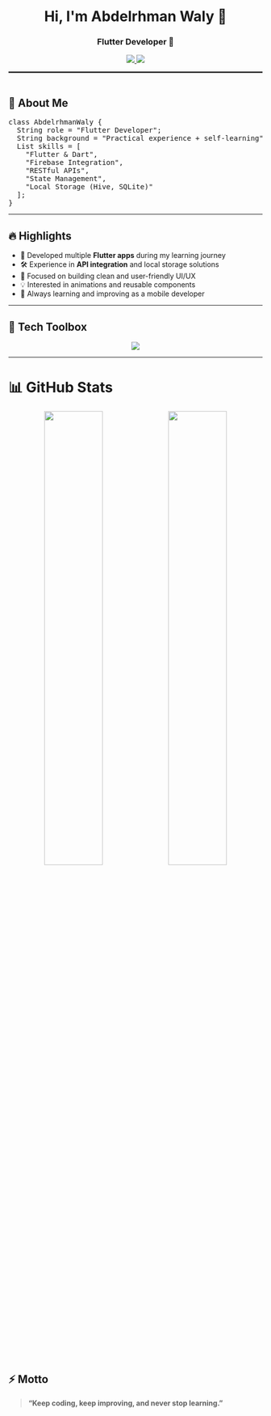 <h1 align="center">Hi, I'm Abdelrhman Waly 👋</h1>
<h3 align="center">Flutter Developer 📱</h3>

<p align="center">
  <a href="www.linkedin.com/in/abdelrahmanwaly">
    <img src="https://www.linkedin.com/in/abdelrahmanwaly/?style=for-the-badge&logo=linkedin&logoColor=white" />
  </a>
  <a href="https://github.com/Abowaly26" target="_blank">
    <img src="https://img.shields.io/badge/GitHub-AbdelrhmanWaly-181717?style=for-the-badge&logo=github&logoColor=white" />
  </a>
</p>

<hr style="border: 1px solid #444;" />

<img src="https://media.giphy.com/media/3o7abKhOpu0NwenH3O/giphy.gif" width="100%" height="3px" />

<h2>🚀 About Me</h2>

<pre>
class AbdelrhmanWaly {
  String role = "Flutter Developer";
  String background = "Practical experience + self-learning";
  List<String> skills = [
    "Flutter & Dart",
    "Firebase Integration",
    "RESTful APIs",
    "State Management",
    "Local Storage (Hive, SQLite)"
  ];
}
</pre>

<hr />

<h2>🔥 Highlights</h2>
<ul>
  <li>📱 Developed multiple <b>Flutter apps</b> during my learning journey</li>
  <li>🛠️ Experience in <b>API integration</b> and local storage solutions</li>
  <li>🎨 Focused on building clean and user-friendly UI/UX</li>
  <li>💡 Interested in animations and reusable components</li>
  <li>🌱 Always learning and improving as a mobile developer</li>
</ul>

<hr />

<h2>🧰 Tech Toolbox</h2>
<p align="center">
  <img src="https://skillicons.dev/icons?i=flutter,dart,firebase,github,git,vscode,figma,cpp,python" />
</p>

<hr />

<h1>📊 GitHub Stats</h1>
<p align="center">
  <img src="https://github-readme-stats.vercel.app/api?username=Abowaly26&show_icons=true&theme=tokyonight&hide_border=true&border_radius=10" width="48%" />
  <img src="https://github-readme-streak-stats.herokuapp.com/?user=Abowaly26&theme=tokyonight&hide_border=true&border_radius=10" width="48%" />
</p>


<h2>⚡️ Motto</h2>
<blockquote>
  <b>“Keep coding, keep improving, and never stop learning.”</b>
</blockquote>

